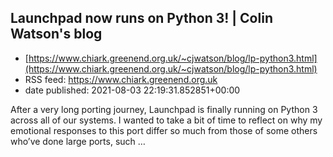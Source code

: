## Launchpad now runs on Python 3! | Colin Watson's blog
 - [https://www.chiark.greenend.org.uk/~cjwatson/blog/lp-python3.html](https://www.chiark.greenend.org.uk/~cjwatson/blog/lp-python3.html)
 - RSS feed: https://www.chiark.greenend.org.uk
 - date published: 2021-08-03 22:19:31.852851+00:00

After a very long porting journey, Launchpad is finally running on Python 3 across all of our systems. I wanted to take a bit of time to reflect on why my emotional responses to this port differ so much from those of some others who’ve done large ports, such …

